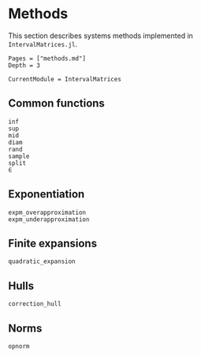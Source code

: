 # Methods

This section describes systems methods implemented in `IntervalMatrices.jl`.

```@contents
Pages = ["methods.md"]
Depth = 3
```

```@meta
CurrentModule = IntervalMatrices
```

## Common functions

```@docs
inf
sup
mid
diam
rand
sample
split
∈
```

## Exponentiation

```@docs
expm_overapproximation
expm_underapproximation
```

## Finite expansions

```@docs
quadratic_expansion
```

## Hulls

```@docs
correction_hull
```

## Norms

```@docs
opnorm
```
